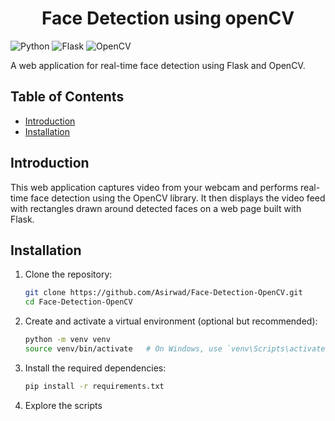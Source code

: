 <h1 align='center'>Face Detection using openCV</h1>


![Python](https://img.shields.io/badge/Python-3.7%20%7C%203.8%20%7C%203.9-blue?logo=python&logoColor=white)
![Flask](https://img.shields.io/badge/Flask-1.1.2-green?logo=flask&logoColor=white)
![OpenCV](https://img.shields.io/badge/OpenCV-4.5.2.54-red?logo=opencv&logoColor=white)


A web application for real-time face detection using Flask and OpenCV.

## Table of Contents
- [Introduction](#introduction)
- [Installation](#installation)

## Introduction
This web application captures video from your webcam and performs real-time face detection using the OpenCV library. It then displays the video feed with rectangles drawn around detected faces on a web page built with Flask.

## Installation
1. Clone the repository:
   ```bash
   git clone https://github.com/Asirwad/Face-Detection-OpenCV.git
   cd Face-Detection-OpenCV

2. Create and activate a virtual environment (optional but recommended):
    ```bash
    python -m venv venv
    source venv/bin/activate   # On Windows, use `venv\Scripts\activate`
    
3. Install the required dependencies:
    ```bash
    pip install -r requirements.txt
4. Explore the scripts
